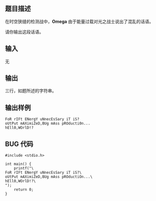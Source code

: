 ## 题目描述
在时空狭缝的检测战中，**Omega** 由于能量过载对光之战士说出了混乱的话语。

请你输出这段话语。
## 输入

无

## 输出

三行，如题所述的字符串。

## 输出样例
    FoR rIFt ENergY uNnecEsSary iT iS?
    oUtPut mAXimiZeD,BUg mAss pROducti0n...
    hEll0,WOrlD!?

## BUG 代码
    #include <stdio.h>

    int main() {
        printf("\
    FoR rIFt ENergY uNnecEsSary iT iS?\
    oUtPut mAXimiZeD,BUg mAss pROductiOn...\
    hEll0,WOrlD!?\
    ");
        return 0;
    }



